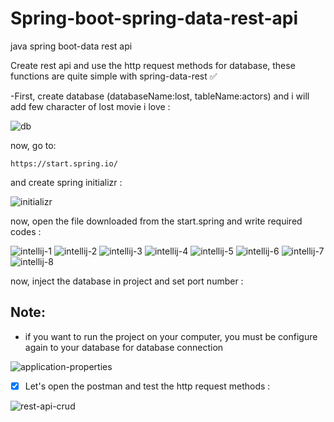 # Spring-boot-spring-data-rest-api
java spring boot-data rest api 

Create rest api and use the http request methods for database, these functions are quite simple with spring-data-rest :white_check_mark:

-First, create database (databaseName:lost, tableName:actors) and i will add few character of lost movie i love :

![db](https://user-images.githubusercontent.com/56650527/97080132-e9e7e800-1601-11eb-99ce-dd3af88fbafd.png)

now, go to:
```
https://start.spring.io/ 
```
and create spring initializr :

![initializr](https://user-images.githubusercontent.com/56650527/97080142-fc622180-1601-11eb-9977-ee90284a57ca.png)

now, open the file downloaded from the start.spring and write required codes :

![intellij-1](https://user-images.githubusercontent.com/56650527/97080168-20bdfe00-1602-11eb-9235-46ef8d99ed72.png)
![intellij-2](https://user-images.githubusercontent.com/56650527/97080181-3c290900-1602-11eb-9c25-1ee3c0464d24.png)
![intellij-3](https://user-images.githubusercontent.com/56650527/97080204-65499980-1602-11eb-87aa-209f172762eb.png)
![intellij-4](https://user-images.githubusercontent.com/56650527/97080216-6ed30180-1602-11eb-97e0-f69fb9c98a5a.png)
![intellij-5](https://user-images.githubusercontent.com/56650527/97080219-71355b80-1602-11eb-806d-0c96173593e5.png)
![intellij-6](https://user-images.githubusercontent.com/56650527/97080221-74304c00-1602-11eb-8d9d-c4ec4b88a84e.png)
![intellij-7](https://user-images.githubusercontent.com/56650527/97080224-78f50000-1602-11eb-9b2c-f97d2baae53f.png)
![intellij-8](https://user-images.githubusercontent.com/56650527/97080227-80b4a480-1602-11eb-8832-f5066c6e4f8f.png)

now, inject the database in project and set port number : 
## Note:
* if you want to run the project on your computer, you must be configure again to your database for database connection

![application-properties](https://user-images.githubusercontent.com/56650527/97080249-a2ae2700-1602-11eb-8f52-4235e247221e.png)

- [x] Let's open the postman and test the http request methods :

![rest-api-crud](https://user-images.githubusercontent.com/56650527/97080257-ae015280-1602-11eb-9da2-026caeaee7b7.gif)
